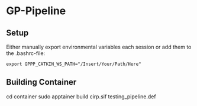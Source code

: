 # GP-Pipeline

## Setup
Either manually export environmental variables each session or add them to the .bashrc-file:

```export GPPP_CATKIN_WS_PATH="/Insert/Your/Path/Here"```


## Building Container

cd container
sudo apptainer build cirp.sif testing_pipeline.def
